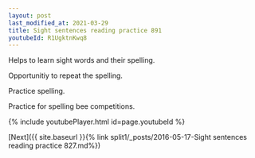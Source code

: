 ```yaml
---
layout: post
last_modified_at: 2021-03-29
title: Sight sentences reading practice 891
youtubeId: R1UgktnKwq8
---
```

 
 
Helps to learn sight words and their spelling.

Opportunitiy to repeat the spelling. 

Practice spelling. 
 
Practice for spelling bee competitions. 
 
{% include youtubePlayer.html id=page.youtubeId %}
 
 

[Next]({{ site.baseurl }}{% link  split1/_posts/2016-05-17-Sight sentences reading practice 827.md%})
 
